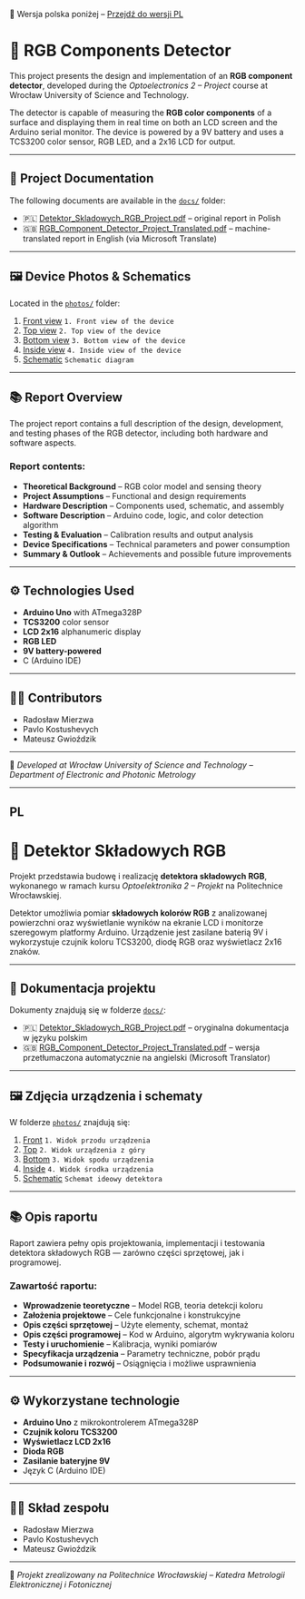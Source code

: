 📄 Wersja polska poniżej – [Przejdź do wersji PL](#pl)

# 🌈 RGB Components Detector

This project presents the design and implementation of an **RGB component detector**, developed during the *Optoelectronics 2 – Project* course at Wrocław University of Science and Technology.

The detector is capable of measuring the **RGB color components** of a surface and displaying them in real time on both an LCD screen and the Arduino serial monitor. The device is powered by a 9V battery and uses a TCS3200 color sensor, RGB LED, and a 2x16 LCD for output.

---

## 📄 Project Documentation

The following documents are available in the [`docs/`](docs) folder:

- 🇵🇱 [Detektor_Skladowych_RGB_Project.pdf](docs/Detektor_Skladowych_RGB_Project.pdf) – original report in Polish  
- 🇬🇧 [RGB_Component_Detector_Project_Translated.pdf](docs/RGB_Component_Detector_Project_Translated.pdf) – machine-translated report in English (via Microsoft Translate)

---

## 🖼️ Device Photos & Schematics

Located in the [`photos/`](photos) folder:

1. [Front view](photos/1.Front%20view%20of%20the%20device.jpg) `1. Front view of the device`
2. [Top view](photos/2.Top%20view%20of%20the%20device.jpg) `2. Top view of the device`
3. [Bottom view](photos/3.Bottom%20view%20of%20the%20device.png) `3. Bottom view of the device`
4. [Inside view](photos/4.Inside%20view%20of%20the%20device.jpg) `4. Inside view of the device`
5. [Schematic](photos/Schematic%20diagram%20of%20the%20RGB%20component%20detector.png) `Schematic diagram`

---

## 📚 Report Overview

The project report contains a full description of the design, development, and testing phases of the RGB detector, including both hardware and software aspects.

### Report contents:

- **Theoretical Background** – RGB color model and sensing theory  
- **Project Assumptions** – Functional and design requirements  
- **Hardware Description** – Components used, schematic, and assembly  
- **Software Description** – Arduino code, logic, and color detection algorithm  
- **Testing & Evaluation** – Calibration results and output analysis  
- **Device Specifications** – Technical parameters and power consumption  
- **Summary & Outlook** – Achievements and possible future improvements

---

## ⚙️ Technologies Used

- **Arduino Uno** with ATmega328P
- **TCS3200** color sensor
- **LCD 2x16** alphanumeric display
- **RGB LED**
- **9V battery-powered**
- C (Arduino IDE)

---

## 👨‍💻 Contributors

- Radosław Mierzwa  
- Pavlo Kostushevych  
- Mateusz Gwioździk  

---

📍 *Developed at Wrocław University of Science and Technology – Department of Electronic and Photonic Metrology*

---
## PL

# 🌈 Detektor Składowych RGB

Projekt przedstawia budowę i realizację **detektora składowych RGB**, wykonanego w ramach kursu *Optoelektronika 2 – Projekt* na Politechnice Wrocławskiej.

Detektor umożliwia pomiar **składowych kolorów RGB** z analizowanej powierzchni oraz wyświetlanie wyników na ekranie LCD i monitorze szeregowym platformy Arduino. Urządzenie jest zasilane baterią 9V i wykorzystuje czujnik koloru TCS3200, diodę RGB oraz wyświetlacz 2x16 znaków.

---

## 📄 Dokumentacja projektu

Dokumenty znajdują się w folderze [`docs/`](docs):

- 🇵🇱 [Detektor_Skladowych_RGB_Project.pdf](docs/Detektor_Skladowych_RGB_Project.pdf) – oryginalna dokumentacja w języku polskim  
- 🇬🇧 [RGB_Component_Detector_Project_Translated.pdf](docs/RGB_Component_Detector_Project_Translated.pdf) – wersja przetłumaczona automatycznie na angielski (Microsoft Translator)

---

## 🖼️ Zdjęcia urządzenia i schematy

W folderze [`photos/`](photos) znajdują się:

1. [Front](photos/1.Front%20view%20of%20the%20device.jpg) `1. Widok przodu urządzenia`  
2. [Top](photos/2.Top%20view%20of%20the%20device.jpg) `2. Widok urządzenia z góry`  
3. [Bottom](photos/3.Bottom%20view%20of%20the%20device.png) `3. Widok spodu urządzenia`  
4. [Inside](photos/4.Inside%20view%20of%20the%20device.jpg) `4. Widok środka urządzenia`  
5. [Schematic](photos/Schematic%20diagram%20of%20the%20RGB%20component%20detector.png) `Schemat ideowy detektora`

---

## 📚 Opis raportu

Raport zawiera pełny opis projektowania, implementacji i testowania detektora składowych RGB — zarówno części sprzętowej, jak i programowej.

### Zawartość raportu:

- **Wprowadzenie teoretyczne** – Model RGB, teoria detekcji koloru  
- **Założenia projektowe** – Cele funkcjonalne i konstrukcyjne  
- **Opis części sprzętowej** – Użyte elementy, schemat, montaż  
- **Opis części programowej** – Kod w Arduino, algorytm wykrywania koloru  
- **Testy i uruchomienie** – Kalibracja, wyniki pomiarów  
- **Specyfikacja urządzenia** – Parametry techniczne, pobór prądu  
- **Podsumowanie i rozwój** – Osiągnięcia i możliwe usprawnienia

---

## ⚙️ Wykorzystane technologie

- **Arduino Uno** z mikrokontrolerem ATmega328P  
- **Czujnik koloru TCS3200**  
- **Wyświetlacz LCD 2x16**  
- **Dioda RGB**  
- **Zasilanie bateryjne 9V**  
- Język C (Arduino IDE)

---

## 👨‍💻 Skład zespołu

- Radosław Mierzwa  
- Pavlo Kostushevych  
- Mateusz Gwioździk  

---

📍 *Projekt zrealizowany na Politechnice Wrocławskiej – Katedra Metrologii Elektronicznej i Fotonicznej*
